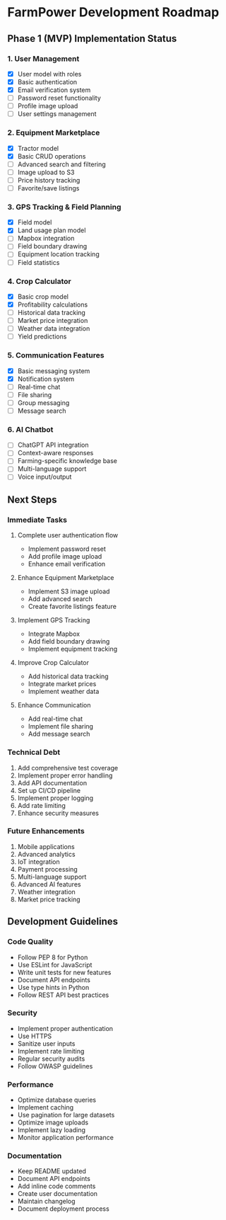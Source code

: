 # FarmPower Development Roadmap

## Phase 1 (MVP) Implementation Status

### 1. User Management
- [x] User model with roles
- [x] Basic authentication
- [x] Email verification system
- [ ] Password reset functionality
- [ ] Profile image upload
- [ ] User settings management

### 2. Equipment Marketplace
- [x] Tractor model
- [x] Basic CRUD operations
- [ ] Advanced search and filtering
- [ ] Image upload to S3
- [ ] Price history tracking
- [ ] Favorite/save listings

### 3. GPS Tracking & Field Planning
- [x] Field model
- [x] Land usage plan model
- [ ] Mapbox integration
- [ ] Field boundary drawing
- [ ] Equipment location tracking
- [ ] Field statistics

### 4. Crop Calculator
- [x] Basic crop model
- [x] Profitability calculations
- [ ] Historical data tracking
- [ ] Market price integration
- [ ] Weather data integration
- [ ] Yield predictions

### 5. Communication Features
- [x] Basic messaging system
- [x] Notification system
- [ ] Real-time chat
- [ ] File sharing
- [ ] Group messaging
- [ ] Message search

### 6. AI Chatbot
- [ ] ChatGPT API integration
- [ ] Context-aware responses
- [ ] Farming-specific knowledge base
- [ ] Multi-language support
- [ ] Voice input/output

## Next Steps

### Immediate Tasks
1. Complete user authentication flow
   - Implement password reset
   - Add profile image upload
   - Enhance email verification

2. Enhance Equipment Marketplace
   - Implement S3 image upload
   - Add advanced search
   - Create favorite listings feature

3. Implement GPS Tracking
   - Integrate Mapbox
   - Add field boundary drawing
   - Implement equipment tracking

4. Improve Crop Calculator
   - Add historical data tracking
   - Integrate market prices
   - Implement weather data

5. Enhance Communication
   - Add real-time chat
   - Implement file sharing
   - Add message search

### Technical Debt
1. Add comprehensive test coverage
2. Implement proper error handling
3. Add API documentation
4. Set up CI/CD pipeline
5. Implement proper logging
6. Add rate limiting
7. Enhance security measures

### Future Enhancements
1. Mobile applications
2. Advanced analytics
3. IoT integration
4. Payment processing
5. Multi-language support
6. Advanced AI features
7. Weather integration
8. Market price tracking

## Development Guidelines

### Code Quality
- Follow PEP 8 for Python
- Use ESLint for JavaScript
- Write unit tests for new features
- Document API endpoints
- Use type hints in Python
- Follow REST API best practices

### Security
- Implement proper authentication
- Use HTTPS
- Sanitize user inputs
- Implement rate limiting
- Regular security audits
- Follow OWASP guidelines

### Performance
- Optimize database queries
- Implement caching
- Use pagination for large datasets
- Optimize image uploads
- Implement lazy loading
- Monitor application performance

### Documentation
- Keep README updated
- Document API endpoints
- Add inline code comments
- Create user documentation
- Maintain changelog
- Document deployment process 